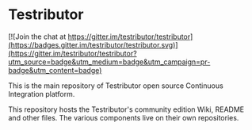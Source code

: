 # Testributor

[![Join the chat at https://gitter.im/testributor/testributor](https://badges.gitter.im/testributor/testributor.svg)](https://gitter.im/testributor/testributor?utm_source=badge&utm_medium=badge&utm_campaign=pr-badge&utm_content=badge)

This is the main repository of Testributor open source Continuous Integration platform.

This repository hosts the Testributor's community edition Wiki, README and other files. The various components live on their own repositories.
